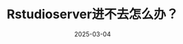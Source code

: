 ---
layout: post
title: "Rstudioserver进不去怎么办？"
date: 2025-03-04
categories: R
tags: [心得, 学习, Linux, R]
toc:  true
---